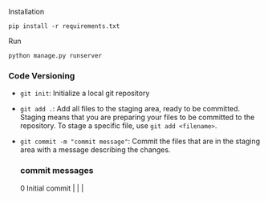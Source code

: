 Installation

```
pip install -r requirements.txt
```

Run

```
python manage.py runserver
```



### Code Versioning

- `git init`: Initialize a local git repository
- `git add .`: Add all files to the staging area, ready to be committed. Staging means that you are preparing your files to be committed to the repository. To stage a specific file, use `git add <filename>`.
- `git commit -m "commit message"`: Commit the files that are in the staging area with a message describing the changes.

    ### commit messages
    0 Initial commit
    |
    |
    |